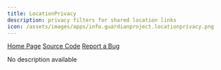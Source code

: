 ```yaml
---
title: LocationPrivacy
description: privacy filters for shared location links
icon: /assets/images/apps/info.guardianproject.locationprivacy.png
---
```


<div class="button-bar" markdown="0">
<a class="btn" href="https://guardianproject.info/2015/01/23/sharing-your-location-privately">Home Page</a>
<a class="btn" href="https://github.com/guardianproject/LocationPrivacy">Source Code</a>
<a class="btn" href="https://dev.guardianproject.info/projects/panic/issues">Report a Bug</a>
</div>

No description available
